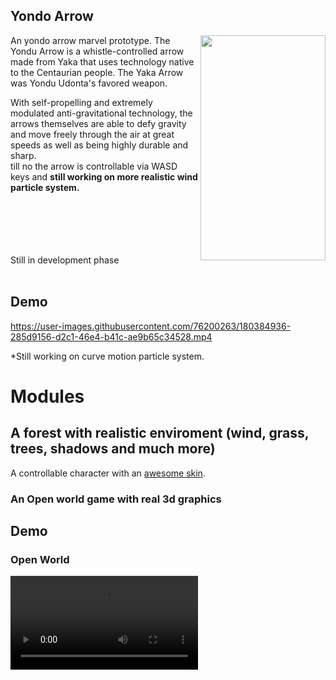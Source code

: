 ## Yondo Arrow
<img align="right" width="200" height="360" src="https://mcdn.wallpapersafari.com/medium/80/21/g52nHB.jpg">

An yondo arrow marvel prototype. The Yondu Arrow is a whistle-controlled arrow made from Yaka that uses technology native to the Centaurian people. The Yaka Arrow was Yondu Udonta's favored weapon.  
  
With self-propelling and extremely modulated anti-gravitational technology, the arrows themselves are able to defy gravity and move freely through the air at great speeds as well as being highly durable and sharp.  
till no the arrow is controllable via WASD keys and **still working on more realistic wind particle system.**
   
<br><br><br><br><br>
Still in development phase
<br><br>
## Demo
<!-- ![alt text](https://github.com/Naman0022/Yondo-Arrow/blob/[branch]/image.jpg?raw=true) -->

https://user-images.githubusercontent.com/76200263/180384936-285d9156-d2c1-46e4-b41c-ae9b65c34528.mp4

*Still working on curve motion particle system.
# Modules
## A forest with realistic enviroment (wind, grass, trees, shadows and much more)  
A controllable character with an <a href="https://www.mixamo.com/">awesome skin</a>.
### An Open world game with real 3d graphics
## Demo
### Open World
<video src="https://user-images.githubusercontent.com/76200263/180404784-c2d10576-ef3f-4ea6-a0a1-06ceec585394.mp4"/>
<video src='https://user-images.githubusercontent.com/76200263/180404141-d4a49447-fdbd-4300-bff1-a40d4f0fc789.mp4' width=180/>
### Parkour Demo  
<video src='https://user-images.githubusercontent.com/76200263/180404784-c2d10576-ef3f-4ea6-a0a1-06ceec585394.mp4' width=180/>  
